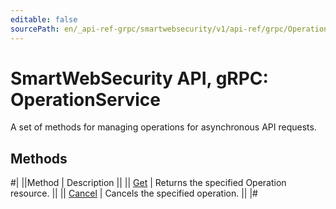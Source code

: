 ```yaml
---
editable: false
sourcePath: en/_api-ref-grpc/smartwebsecurity/v1/api-ref/grpc/Operation/index.md
---
```


# SmartWebSecurity API, gRPC: OperationService

A set of methods for managing operations for asynchronous API requests.

## Methods

#|
||Method | Description ||
|| [Get](get.md) | Returns the specified Operation resource. ||
|| [Cancel](cancel.md) | Cancels the specified operation. ||
|#